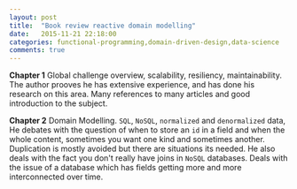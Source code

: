 ```yaml
---
layout: post
title:  "Book review reactive domain modelling"
date:   2015-11-21 22:18:00
categories: functional-programming,domain-driven-design,data-science
comments: true
---
```

**Chapter 1** Global challenge overview, scalability, resiliency, maintainability.  The author prooves he has extensive experience, and has done his research on this area.  Many references to  many articles and good introduction to the subject.

**Chapter 2** Domain Modelling.  `SQL`, `NoSQL`, `normalized` and `denormalized` data, He debates with the question of when to store an `id` in a field and when the whole content, sometimes you want one kind and sometimes another.  Duplication is mostly avoided but there are situations its needed.  He also deals with the fact you don't really have joins in `NoSQL` databases.  Deals with the issue of a database which has fields getting more and more interconnected over time.  